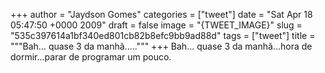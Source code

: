 
+++
author = "Jaydson Gomes"
categories = ["tweet"]
date = "Sat Apr 18 05:47:50 +0000 2009"
draft = false
image = "{TWEET_IMAGE}"
slug = "535c397614a1bf340ed801cb82b8efc9bb9ad88d"
tags = ["tweet"]
title = """Bah... quase 3 da manhã....."""
+++
Bah... quase 3 da manhã...hora de dormir...parar de programar um pouco.
